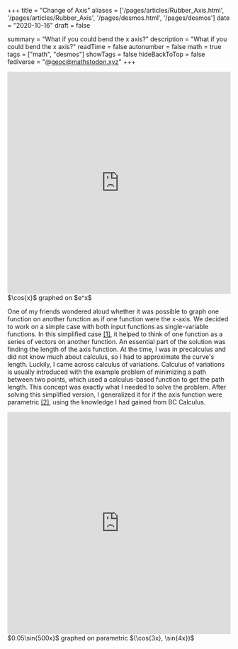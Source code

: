 +++
title = "Change of Axis"
aliases = ['/pages/articles/Rubber_Axis.html', '/pages/articles/Rubber_Axis', '/pages/desmos.html', '/pages/desmos']
date = "2020-10-16"
draft = false

summary = "What if you could bend the x axis?"
description = "What if you could bend the x axis?"
readTime = false
autonumber = false
math = true
tags = ["math", "desmos"]
showTags = false
hideBackToTop = false
fediverse = "@geoc@mathstodon.xyz"
+++
<div align="center">
    
<iframe src="https://www.desmos.com/calculator/jkws2jjek1?embed" width="100%" height="500" frameborder="0"></iframe>

</div>
$\cos{x}$ graphed on $e^x$


One of my friends wondered aloud whether it was possible to graph one function on another function as if one function were the x-axis. We decided to work on a simple case with both input functions as single-variable functions. In this simplified case [[1]](https://www.desmos.com/calculator/jkws2jjek1), it helped to think of one function as a series of vectors on another function. An essential part of the solution was finding the length of the axis function. At the time, I was in precalculus and did not know much about calculus, so I had to approximate the curve's length. Luckily, I came across calculus of variations. Calculus of variations is usually introduced with the example problem of minimizing a path between two points, which used a calculus-based function to get the path length. This concept was exactly what I needed to solve the problem. After solving this simplified version, I generalized it for if the axis function were parametric [[2]](https://www.desmos.com/calculator/2onhgqyyl0), using the knowledge I had gained from BC Calculus.

<div align="center">

<iframe src="https://www.desmos.com/calculator/2onhgqyyl0?embed" width="100%" height="500" frameborder="0"></iframe>

</div>
$0.05\sin{500x}$ graphed on parametric $(\cos{3x}, \sin{4x})$
